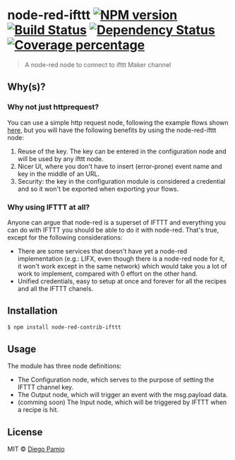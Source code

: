 # node-red-ifttt [![NPM version][npm-image]][npm-url] [![Build Status][travis-image]][travis-url] [![Dependency Status][daviddm-image]][daviddm-url] [![Coverage percentage][coveralls-image]][coveralls-url]
> A node-red node to connect to ifttt Maker channel

## Why(s)?

### Why not just httprequest?

You can use a simple http request node, following the example flows shown [here](http://flows.nodered.org/flow/f8bda419efca37dc0366c47cdadf40ad), but you will have the following benefits by using the node-red-ifttt node:

1. Reuse of the key. The key can be entered in the configuration node and will be used by any ifttt node.
2. Nicer UI, where you don't have to insert (error-prone) event name and key in the middle of an URL.
3. Security: the key in the configuration module is considered a credential and so it won't be exported when exporting your flows.

### Why using IFTTT at all?

Anyone can argue that node-red is a superset of IFTTT and everything you can do with IFTTT you should be able to do it with node-red. That's true, except for the following considerations:

* There are some services that doesn't have yet a node-red implementation (e.g.: LIFX, even though there is a node-red node for it, it won't work except in the same network) which would take you a lot of work to implement, compared with 0 effort on the other hand.
* Unified credentials, easy to setup at once and forever for all the recipes and all the IFTTT chanels.

## Installation

```sh
$ npm install node-red-contrib-ifttt
```

## Usage

The module has three node definitions:

* The Configuration node, which serves to the purpose of setting the IFTTT channel key.
* The Output node, which will trigger an event with the msg.payload data.
* (comming soon) The Input node, which will be triggered by IFTTT when a recipe is hit.

## License

MIT © [Diego Pamio](http://github.com/diegopamio)


[npm-image]: https://badge.fury.io/js/node-red-ifttt.svg
[npm-url]: https://npmjs.org/package/node-red-ifttt
[travis-image]: https://travis-ci.org/diegopamio/node-red-ifttt.svg?branch=master
[travis-url]: https://travis-ci.org/diegopamio/node-red-ifttt
[daviddm-image]: https://david-dm.org/diegopamio/node-red-ifttt.svg?theme=shields.io
[daviddm-url]: https://david-dm.org/diegopamio/node-red-ifttt
[coveralls-image]: https://coveralls.io/repos/diegopamio/node-red-ifttt/badge.svg
[coveralls-url]: https://coveralls.io/r/diegopamio/node-red-ifttt
